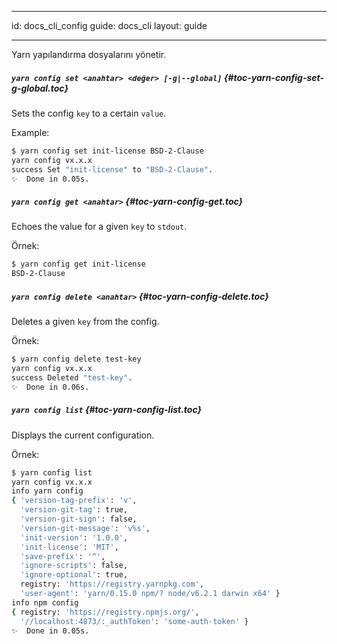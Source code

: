 * * *

id: docs_cli_config guide: docs_cli layout: guide

* * *

<p class="lead">Yarn yapılandırma dosyalarını yönetir.</p>

##### `yarn config set <anahtar> <değer> [-g|--global]` [](#toc-yarn-config-set-g-global){#toc-yarn-config-set-g-global.toc}

Sets the config `key` to a certain `value`.

Example:

```sh
$ yarn config set init-license BSD-2-Clause
yarn config vx.x.x
success Set "init-license" to "BSD-2-Clause".
✨  Done in 0.05s.

```

##### `yarn config get <anahtar>` [](#toc-yarn-config-get){#toc-yarn-config-get.toc}

Echoes the value for a given `key` to `stdout`.

Örnek:

```sh
$ yarn config get init-license
BSD-2-Clause
```

##### `yarn config delete <anahtar>` [](#toc-yarn-config-delete){#toc-yarn-config-delete.toc}

Deletes a given `key` from the config.

Örnek:

```sh
$ yarn config delete test-key
yarn config vx.x.x
success Deleted "test-key".
✨  Done in 0.06s.
```

##### `yarn config list` [](#toc-yarn-config-list){#toc-yarn-config-list.toc}

Displays the current configuration.

Örnek:

```sh
$ yarn config list
yarn config vx.x.x
info yarn config
{ 'version-tag-prefix': 'v',
  'version-git-tag': true,
  'version-git-sign': false,
  'version-git-message': 'v%s',
  'init-version': '1.0.0',
  'init-license': 'MIT',
  'save-prefix': '^',
  'ignore-scripts': false,
  'ignore-optional': true,
  registry: 'https://registry.yarnpkg.com',
  'user-agent': 'yarn/0.15.0 npm/? node/v6.2.1 darwin x64' }
info npm config
{ registry: 'https://registry.npmjs.org/',
  '//localhost:4873/:_authToken': 'some-auth-token' }
✨  Done in 0.05s.

```